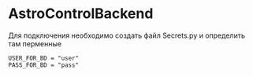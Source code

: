 # AstroControlBackend

Для подключения необходимо создать файл Secrets.py и определить там перменные 
```
USER_FOR_BD = "user"
PASS_FOR_BD = "pass"
```